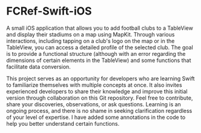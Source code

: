 # FCRef-Swift-iOS
A small iOS application that allows you to add football clubs to a TableView and display their stadiums on a map using MapKit. Through various interactions, including tapping on a club's logo on the map or in the TableView, you can access a detailed profile of the selected club. The goal is to provide a functional structure (although with an error regarding the dimensions of certain elements in the TableView) and some functions that facilitate data conversion.

This project serves as an opportunity for developers who are learning Swift to familiarize themselves with multiple concepts at once. It also invites experienced developers to share their knowledge and improve this initial version through collaboration on this Git repository. Feel free to contribute, share your discoveries, observations, or ask questions. Learning is an ongoing process, and there is no shame in seeking clarification regardless of your level of expertise. I have added some annotations in the code to help you better understand certain functions.
